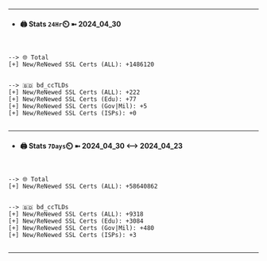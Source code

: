 

---
- #### 🖨️ **Stats** `24Hr`⏲️ ➼ 2024_04_30
```console


--> 🌐 Total
[+] New/ReNewed SSL Certs (ALL): +1486120


--> 🇧🇩 bd_ccTLDs
[+] New/ReNewed SSL Certs (ALL): +222
[+] New/ReNewed SSL Certs (Edu): +77
[+] New/ReNewed SSL Certs (Gov|Mil): +5
[+] New/ReNewed SSL Certs (ISPs): +0


```

---
- #### 🖨️ **Stats** `7Days`⏲️ ➼ 2024_04_30 <--> 2024_04_23
```console


--> 🌐 Total
[+] New/ReNewed SSL Certs (ALL): +58640862


--> 🇧🇩 bd_ccTLDs
[+] New/ReNewed SSL Certs (ALL): +9318
[+] New/ReNewed SSL Certs (Edu): +3084
[+] New/ReNewed SSL Certs (Gov|Mil): +480
[+] New/ReNewed SSL Certs (ISPs): +3


```

---

